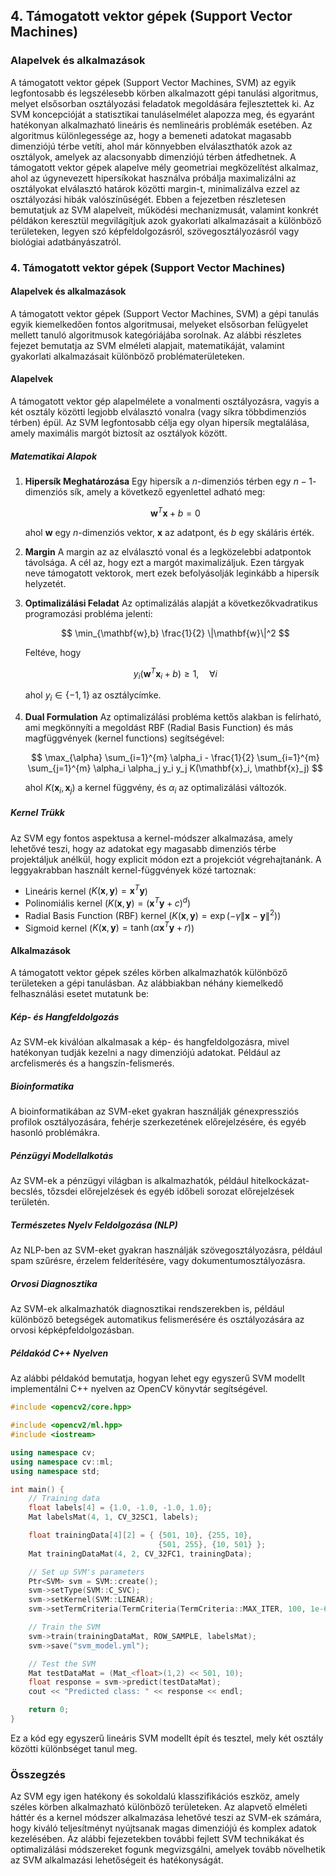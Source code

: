 ## 4. Támogatott vektor gépek (Support Vector Machines) 
### Alapelvek és alkalmazások

A támogatott vektor gépek (Support Vector Machines, SVM) az egyik legfontosabb és legszélesebb körben alkalmazott gépi tanulási algoritmus, melyet elsősorban osztályozási feladatok megoldására fejlesztettek ki. Az SVM koncepcióját a statisztikai tanuláselmélet alapozza meg, és egyaránt hatékonyan alkalmazható lineáris és nemlineáris problémák esetében. Az algoritmus különlegessége az, hogy a bemeneti adatokat magasabb dimenziójú térbe vetíti, ahol már könnyebben elválaszthatók azok az osztályok, amelyek az alacsonyabb dimenziójú térben átfedhetnek. A támogatott vektor gépek alapelve mély geometriai megközelítést alkalmaz, ahol az úgynevezett hipersíkokat használva próbálja maximalizálni az osztályokat elválasztó határok közötti margin-t, minimalizálva ezzel az osztályozási hibák valószínűségét. Ebben a fejezetben részletesen bemutatjuk az SVM alapelveit, működési mechanizmusát, valamint konkrét példákon keresztül megvilágítjuk azok gyakorlati alkalmazásait a különböző területeken, legyen szó képfeldolgozásról, szövegosztályozásról vagy biológiai adatbányászatról.

### 4. Támogatott vektor gépek (Support Vector Machines)

#### Alapelvek és alkalmazások

A támogatott vektor gépek (Support Vector Machines, SVM) a gépi tanulás egyik kiemelkedően fontos algoritmusai, melyeket elsősorban felügyelet mellett tanuló algoritmusok kategóriájába sorolnak. Az alábbi részletes fejezet bemutatja az SVM elméleti alapjait, matematikáját, valamint gyakorlati alkalmazásait különböző problématerületeken.

#### Alapelvek

A támogatott vektor gép alapelmélete a vonalmenti osztályozásra, vagyis a két osztály közötti legjobb elválasztó vonalra (vagy síkra többdimenziós térben) épül. Az SVM legfontosabb célja egy olyan hipersík megtalálása, amely maximális margót biztosít az osztályok között.

##### Matematikai Alapok

1. **Hipersík Meghatározása**
   Egy hipersík a $n$-dimenziós térben egy $n-1$-dimenziós sík, amely a következő egyenlettel adható meg:

   $$
   \mathbf{w}^T \mathbf{x} + b = 0
   $$

   ahol $\mathbf{w}$ egy $n$-dimenziós vektor, $\mathbf{x}$ az adatpont, és $b$ egy skáláris érték.

2. **Margin**
   A margin az az elválasztó vonal és a legközelebbi adatpontok távolsága. A cél az, hogy ezt a margót maximalizáljuk. Ezen tárgyak neve támogatott vektorok, mert ezek befolyásolják leginkább a hipersík helyzetét.

3. **Optimalizálási Feladat**
   Az optimalizálás alapját a következőkvadratikus programozási probléma jelenti:

   $$
   \min_{\mathbf{w},b} \frac{1}{2} \|\mathbf{w}\|^2
   $$

   Feltéve, hogy 

   $$
   y_i (\mathbf{w}^T \mathbf{x}_i + b) \geq 1, \quad \forall i
   $$

   ahol $y_i \in \{-1, 1\}$ az osztálycímke.

4. **Dual Formulation**
   Az optimalizálási probléma kettős alakban is felírható, ami megkönnyíti a megoldást RBF (Radial Basis Function) és más magfüggvények (kernel functions) segítségével:

   $$
   \max_{\alpha} \sum_{i=1}^{m} \alpha_i - \frac{1}{2} \sum_{i=1}^{m} \sum_{j=1}^{m} \alpha_i \alpha_j y_i y_j K(\mathbf{x}_i, \mathbf{x}_j)
   $$

   ahol $K(\mathbf{x}_i, \mathbf{x}_j)$ a kernel függvény, és $\alpha_i$ az optimalizálási változók.

##### Kernel Trükk

Az SVM egy fontos aspektusa a kernel-módszer alkalmazása, amely lehetővé teszi, hogy az adatokat egy magasabb dimenziós térbe projektáljuk anélkül, hogy explicit módon ezt a projekciót végrehajtanánk. A leggyakrabban használt kernel-függvények közé tartoznak:

- Lineáris kernel ($K(\mathbf{x}, \mathbf{y}) = \mathbf{x}^T \mathbf{y}$)
- Polinomiális kernel ($K(\mathbf{x}, \mathbf{y}) = (\mathbf{x}^T \mathbf{y} + c)^d$)
- Radial Basis Function (RBF) kernel ($K(\mathbf{x}, \mathbf{y}) = \exp(-\gamma \|\mathbf{x} - \mathbf{y}\|^2)$)
- Sigmoid kernel ($K(\mathbf{x}, \mathbf{y}) = \tanh(\alpha \mathbf{x}^T \mathbf{y} + r)$)

#### Alkalmazások

A támogatott vektor gépek széles körben alkalmazhatók különböző területeken a gépi tanulásban. Az alábbiakban néhány kiemelkedő felhasználási esetet mutatunk be:

##### Kép- és Hangfeldolgozás

Az SVM-ek kiválóan alkalmasak a kép- és hangfeldolgozásra, mivel hatékonyan tudják kezelni a nagy dimenziójú adatokat. Például az arcfelismerés és a hangszín-felismerés.

##### Bioinformatika

A bioinformatikában az SVM-eket gyakran használják génexpressziós profilok osztályozására, fehérje szerkezetének előrejelzésére, és egyéb hasonló problémákra.

##### Pénzügyi Modellalkotás

Az SVM-ek a pénzügyi világban is alkalmazhatók, például hitelkockázat-becslés, tőzsdei előrejelzések és egyéb időbeli sorozat előrejelzések területén.

##### Természetes Nyelv Feldolgozása (NLP)

Az NLP-ben az SVM-eket gyakran használják szövegosztályozásra, például spam szűrésre, érzelem felderítésére, vagy dokumentumosztályozásra.

##### Orvosi Diagnosztika

Az SVM-ek alkalmazhatók diagnosztikai rendszerekben is, például különböző betegségek automatikus felismerésére és osztályozására az orvosi képképfeldolgozásban.

##### Példakód C++ Nyelven

Az alábbi példakód bemutatja, hogyan lehet egy egyszerű SVM modellt implementálni C++ nyelven az OpenCV könyvtár segítségével.

```cpp
#include <opencv2/core.hpp>

#include <opencv2/ml.hpp>
#include <iostream>

using namespace cv;
using namespace cv::ml;
using namespace std;

int main() {
    // Training data
    float labels[4] = {1.0, -1.0, -1.0, 1.0};
    Mat labelsMat(4, 1, CV_32SC1, labels);

    float trainingData[4][2] = { {501, 10}, {255, 10},
                                 {501, 255}, {10, 501} };
    Mat trainingDataMat(4, 2, CV_32FC1, trainingData);

    // Set up SVM's parameters
    Ptr<SVM> svm = SVM::create();
    svm->setType(SVM::C_SVC);
    svm->setKernel(SVM::LINEAR);
    svm->setTermCriteria(TermCriteria(TermCriteria::MAX_ITER, 100, 1e-6));

    // Train the SVM
    svm->train(trainingDataMat, ROW_SAMPLE, labelsMat);
    svm->save("svm_model.yml");

    // Test the SVM
    Mat testDataMat = (Mat_<float>(1,2) << 501, 10);
    float response = svm->predict(testDataMat);
    cout << "Predicted class: " << response << endl;

    return 0;
}
```

Ez a kód egy egyszerű lineáris SVM modellt épít és tesztel, mely két osztály közötti különbséget tanul meg.

### Összegzés

Az SVM egy igen hatékony és sokoldalú klasszifikációs eszköz, amely széles körben alkalmazható különböző területeken. Az alapvető elméleti háttér és a kernel módszer alkalmazása lehetővé teszi az SVM-ek számára, hogy kiváló teljesítményt nyújtsanak magas dimenziójú és komplex adatok kezelésében. Az alábbi fejezetekben további fejlett SVM technikákat és optimalizálási módszereket fogunk megvizsgálni, amelyek tovább növelhetik az SVM alkalmazási lehetőségeit és hatékonyságát.

